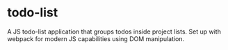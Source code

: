# todo-list
A JS todo-list application that groups todos inside project lists. Set up with webpack for modern JS capabilities using DOM manipulation.  
